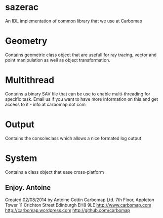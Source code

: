 sazerac
=======

An IDL implementation of common library that we use at Carbomap

Geometry
========

Contains geometric class object that are usefull for ray tracing, vector and point manipulation as well as object transformation.


Multithread
===========

Contains a binary SAV file that can be use to enable multi-threading for specific task. Email us if you want to have more information on this and get access to it - info at carbomap dot com


Output
======

Contains the consoleclass which allows a nice formated log output


System
======

Contains a class object that ease cross-platform

Enjoy.
Antoine
-----------------------
Created 02/08/2014 by Antoine Cottin
Carbomap Ltd.
7th Floor, Appleton Tower
11 Crichton Street
Edinburgh
EH8 9LE
http://www.carbomap.com
http://carbomap.wordpress.com
http://github.com/carbomap

